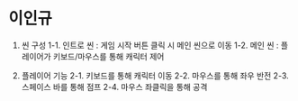 # 이인규

1. 씬 구성
   1-1. 인트로 씬 : 게임 시작 버튼 클릭 시 메인 씬으로 이동
   1-2. 메인 씬 : 플레이어가 키보드/마우스를 통해 캐릭터 제어

2. 플레이어 기능
   2-1. 키보드를 통해 캐릭터 이동
   2-2. 마우스를 통해 좌우 반전
   2-3. 스페이스 바를 통해 점프
   2-4. 마우스 좌클릭을 통해 공격
